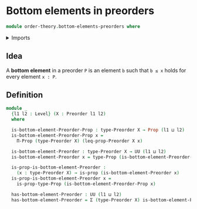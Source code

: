 # Bottom elements in preorders

```agda
module order-theory.bottom-elements-preorders where
```

<details><summary>Imports</summary>

```agda
open import foundation.dependent-pair-types
open import foundation.dependent-products-propositions
open import foundation.propositions
open import foundation.universe-levels

open import order-theory.preorders
```

</details>

## Idea

A **bottom element** in a preorder `P` is an element `b` such that `b ≤ x` holds
for every element `x : P`.

## Definition

```agda
module _
  {l1 l2 : Level} (X : Preorder l1 l2)
  where

  is-bottom-element-Preorder-Prop : type-Preorder X → Prop (l1 ⊔ l2)
  is-bottom-element-Preorder-Prop x =
    Π-Prop (type-Preorder X) (leq-prop-Preorder X x)

  is-bottom-element-Preorder : type-Preorder X → UU (l1 ⊔ l2)
  is-bottom-element-Preorder x = type-Prop (is-bottom-element-Preorder-Prop x)

  is-prop-is-bottom-element-Preorder :
    (x : type-Preorder X) → is-prop (is-bottom-element-Preorder x)
  is-prop-is-bottom-element-Preorder x =
    is-prop-type-Prop (is-bottom-element-Preorder-Prop x)

  has-bottom-element-Preorder : UU (l1 ⊔ l2)
  has-bottom-element-Preorder = Σ (type-Preorder X) is-bottom-element-Preorder
```
